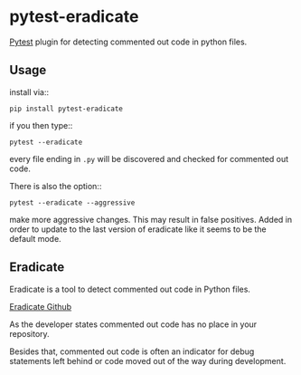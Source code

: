 pytest-eradicate
===============================================================

[Pytest](http://pytest.org/) plugin for detecting commented out code in python files.

Usage
---------

install via::

    pip install pytest-eradicate

if you then type::

    pytest --eradicate
    
every file ending in ``.py`` will be discovered and checked
for commented out code.

There is also the option::

    pytest --eradicate --aggressive
    
make more aggressive changes. This may result in false positives.
Added in order to update to the last version of eradicate like it seems to be the default mode.

Eradicate
---------

Eradicate is a tool to detect commented out code in Python files.

[Eradicate Github](https://github.com/myint/eradicate)

As the developer states commented out code has no place in your repository.

Besides that, commented out code is often an indicator for debug statements left behind or
code moved out of the way during development.
